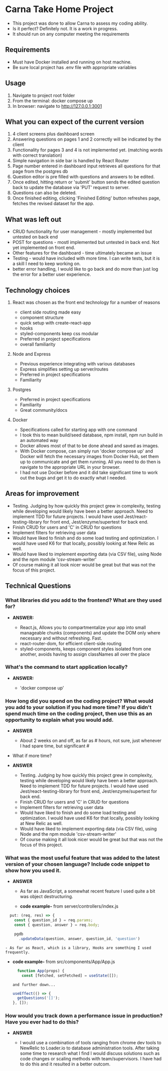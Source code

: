# Carna Take Home Project

- This project was done to allow Carna to assess my coding ability.
- Is it perfect? Definitely not. It is a work in progress.
- It should run on any computer meeting the requirements

## Requirements

- Must have Docker installed and running on host machine.
- Be sure local project has .env file with appropriate variables

## Usage

1. Navigate to project root folder
2. From the terminal: docker compose up
3. In browser: navigate to http://127.0.0.1:3001

## What you can expect of the current version

1. 4 client screens plus dashboard screen
2. Answering questions on pages 1 and 2 correctly will be indicated by the client
3. Functionality for pages 3 and 4 is not implemented yet. (matching words with correct translation)
4. Simple navigation in side bar is handled by React Router
5. Page number entered in dashboard input retrieves all questions for that page from the postgres db
6. Question editor is pre filled with questions and answers to be edited.
7. Once edited, hitting return or 'submit' button sends the edited question back to update the database via 'PUT' request to server.
8. Questions can also be deleted.
9. Once finished editing, clicking 'Finished Editing' button refreshes page, fetches the revised dataset for the app.

## What was left out

- CRUD functionality for user management - mostly implemented but untested on back end
- POST for questions - mostl implemented but untested in back end. Not yet implemented on front end.
- Other features for the dashboard - time ultimately became an issue
- Testing - would have included with more time. I can write tests, but it is a skill I need to keep working on.
- better error handling, I would like to go back and do more than just log the error for a better user experience.

## Technology choices

1. React was chosen as the front end technology for a number of reasons

   - client side routing made easy
   - component structure
   - quick setup with create-react-app
   - hooks
   - styled-components keep css modular
   - Preferred in project specifications
   - overall familiarity

2. Node and Express

   - Previous experience integrating with various databases
   - Express simplifies setting up server/routes
   - Preferred in project specifications
   - Familiarity

3. Postgres

   - Preferred in project specifications
   - Familiarity
   - Great community/docs

4. Docker

   - Specifications called for starting app with one command
   - I took this to mean build/seed database, npm install, npm run build in an automated way
   - Docker allows most of that to be done ahead and saved as images.
   - With Docker compose, can simply run 'docker compose up' and Docker will fetch the necessary images from Docker Hub, set them up to communicate and get them running. All you need to do then is navigate to the appropriate URL in your browser.
   - I had not use Docker before and it did take significant time to work out the bugs and get it to do exactly what I needed.

## Areas for improvement

- Testing. Judging by how quickly this project grew in complexity, testing while developing would likely have been a better approach. Need to implement TDD for future projects. I would have used Jest/react-testing-library for front end, Jest/enzyme/supertest for back end.
- Finish CRUD for users and 'C' in CRUD for questions
- Implement filters for retrieving user data
- Would have liked to finish and do some load testing and optimization. I would have used K6 for that locally, possibly looking at New Relic as well.
- Would have liked to implement exporting data (via CSV file), using Node and the npm module 'csv-stream-writer'
- Of course making it all look nicer would be great but that was not the focus of this project.

## Technical Questions

### What libraries did you add to the frontend? What are they used for?

- **ANSWER:**

  - React.js, Allows you to compartmentalize your app into small manageable chunks (components) and update the DOM only where necessary and without refreshing. Fast.
  - react-router-dom, for efficient client-side routing
  - styled-components, keeps component styles isolated from one another, avoids having to assign classNames all over the place

### What's the command to start application locally?

- **ANSWER:**

  - 'docker compose up'

### How long did you spend on the coding project? What would you add to your solution if you had more time? If you didn't spend much time on the coding project, then use this as an opportunity to explain what you would add.

- **ANSWER**

  - About 2 weeks on and off, as far as # hours, not sure, just whenever I had spare time, but significant #

- What if more time?

- **ANSWER**
  - Testing. Judging by how quickly this project grew in complexity, testing while developing would likely have been a better approach. Need to implement TDD for future projects. I would have used Jest/react-testing-library for front end, Jest/enzyme/supertest for back end.
  - Finish CRUD for users and 'C' in CRUD for questions
  - Implement filters for retrieving user data
  - Would have liked to finish and do some load testing and optimization. I would have used K6 for that locally, possibly looking at New Relic as well.
  - Would have liked to implement exporting data (via CSV file), using Node and the npm module 'csv-stream-writer'
  - Of course making it all look nicer would be great but that was not the focus of this project.

### What was the most useful feature that was added to the latest version of your chosen language? Include code snippet to show how you used it.

- **ANSWER**

  - As far as JavaScript, a somewhat recent feature I used quite a bit was object destructuring.

  - **code example-** from server/controllers/index.js

```js
  put: (req, res) => {
    const { question_id } = req.params;
    const { question, answer } = req.body;

    pgdb
      .updateData(question, answer, question_id, 'question')
```

    - As far as React, which is a library, Hooks are something I used frequently.

- **code example-** from src/components/App/App.js
  ```js
    function App(props) {
      const [fetched, setFetched] = useState([]);
  ```
      and further down...
  ```js
  useEffect(() => {
    getQuestions('[]');
  }, []);
  ```

### How would you track down a performance issue in production? Have you ever had to do this?

- **ANSWER**

  - I would use a combination of tools ranging from chrome dev tools to NewRelic to Loader.io to database administration tools. After taking some time to research what I find I would discuss solutions such as code changes or scaling methods with team/supervisors. I have had to do this and it resulted in a better outcom.
